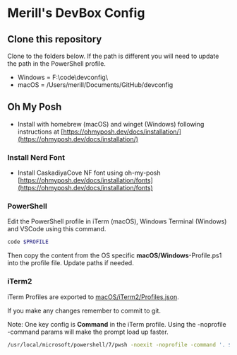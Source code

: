# Merill's DevBox Config

## Clone this repository

Clone to the folders below. If the path is different you will need to update the path in the PowerShell profile.

* Windows = F:\code\devconfig\
* macOS = /Users/merill/Documents/GitHub/devconfig

## Oh My Posh

* Install with homebrew (macOS) and winget (Windows) following instructions at [https://ohmyposh.dev/docs/installation/](https://ohmyposh.dev/docs/installation/)

### Install Nerd Font

* Install CaskadiyaCove NF font using oh-my-posh [https://ohmyposh.dev/docs/installation/fonts](https://ohmyposh.dev/docs/installation/fonts)

### PowerShell

Edit the PowerShell profile in iTerm (macOS), Windows Terminal (Windows) and VSCode using this command.

```powershell
code $PROFILE
```

Then copy the content from the OS specific __macOS/Windows__-Profile.ps1 into the profile file. 
Update paths if needed.

### iTerm2

iTerm Profiles are exported to [macOS/iTerm2/Profiles.json](.).

If you make any changes remember to commit to git.

Note: One key config is __Command__ in the iTerm profile. Using the -noprofile -command params will make the prompt load up faster.

```bash
/usr/local/microsoft/powershell/7/pwsh -noexit -noprofile -command '. $PROFILE’
```

